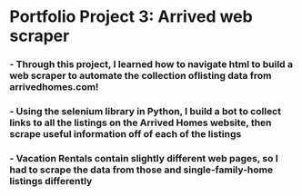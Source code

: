 # Portfolio Project 3: Arrived web scraper

### - Through this project, I learned how to navigate html to build a web scraper to automate the collection oflisting data from arrivedhomes.com!
### - Using the selenium library in Python, I build a bot to collect links to all the listings on the Arrived Homes website, then scrape useful information off of each of the listings
### - Vacation Rentals contain slightly different web pages, so I had to scrape the data from those and single-family-home listings differently
